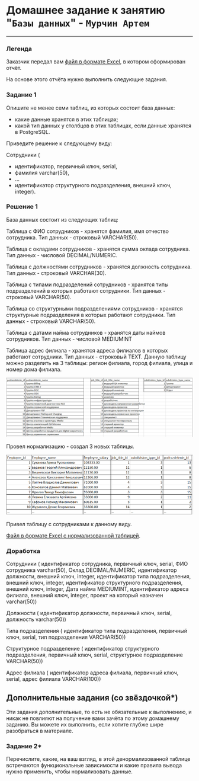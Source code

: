 # Домашнее задание к занятию "`Базы данных`" - `Мурчин Артем`
---
### Легенда

Заказчик передал вам [файл в формате Excel](https://github.com/netology-code/sdb-homeworks/blob/main/resources/hw-12-1.xlsx), в котором сформирован отчёт. 

На основе этого отчёта нужно выполнить следующие задания.

### Задание 1

Опишите не менее семи таблиц, из которых состоит база данных:

- какие данные хранятся в этих таблицах;
- какой тип данных у столбцов в этих таблицах, если данные хранятся в PostgreSQL.

Приведите решение к следующему виду:

Сотрудники (

- идентификатор, первичный ключ, serial,
- фамилия varchar(50),
- ...
- идентификатор структурного подразделения, внешний ключ, integer).

### Решение 1

База данных состоит из следующих таблиц:

Таблица с ФИО сотрудников - хранятся фамилия, имя отчество сотрудника. Тип данных - строковый VARCHAR(50).

Таблица с окладами сотрудников - хранятся сумма оклада сотрудника. Тип данных - числовой DECIMAL/NUMERIC.

Таблица с должностями сотрудников - хранятся должность сотрудника. Тип данных - строковый VARCHAR(30).

Таблица с типами подразделений сотрудников - хранятся типы подразделений в которых работают сотрудники. Тип данных - строковый VARCHAR(50).

Таблица со структурными подразделениями сотрудников - хранятся структурные подразделения в которых работают сотрудники. Тип данных - строковый VARCHAR(50).

Таблица с датами найма сотрудников - хранятся даты наймов сотрудников. Тип данных - числовой MEDIUMINT

Таблица адрес филиала - хранятся адреса филиалов в которых работают сотрудники. Тип данных - строковый TEXT. Данную таблицу можно разделить на 3 таблицы: регион филиала, город филиала, улица и номер дома филиала.



![alt text](https://github.com/artmur1/12-01-hw/blob/main/12-01-murchin-1.png)

Провел нормализацию - создал 3 новых таблицы.

![alt text](https://github.com/artmur1/12-01-hw/blob/main/12-01-murchin-2.png)

Привел таблицу с сотрудниками к данному виду.

[Файл в формате Excel с нормализованной таблицей](https://github.com/artmur1/12-01-hw/blob/main/hw-12-1-murchin.xlsx).

### Доработка

Сотрудники (
идентификатор сотрудника, первичный ключ, serial,
ФИО сотрудника varchar(50),
Оклад DECIMAL/NUMERIC,
идентификатор должности, внешний ключ, integer,
идентификатор типа подразделения, внешний ключ, integer,
идентификатор структурного подразделения, внешний ключ, integer,
Дата найма MEDIUMINT,
идентификатор адреса филиала, внешний ключ, integer,
проект на который назначен varchar(50))

Должности (
идентификатор должности, первичный ключ, serial,
должность varchar(50))

Типа подразделения (
идентификатор типа подразделения, первичный ключ, serial,
тип подразделения VARCHAR(50))

Структурное подразделение (
идентификатор структурного подразделения, первичный ключ, serial,
структурное подразделение VARCHAR(50))

Адрес филиала (
идентификатор адреса филиала, первичный ключ, serial,
адрес филиала VARCHAR(100))

## Дополнительные задания (со звёздочкой*)
Эти задания дополнительные, то есть не обязательные к выполнению, и никак не повлияют на получение вами зачёта по этому домашнему заданию. Вы можете их выполнить, если хотите глубже шире разобраться в материале.


### Задание 2*

Перечислите, какие, на ваш взгляд, в этой денормализованной таблице встречаются функциональные зависимости и какие правила вывода нужно применить, чтобы нормализовать данные.
